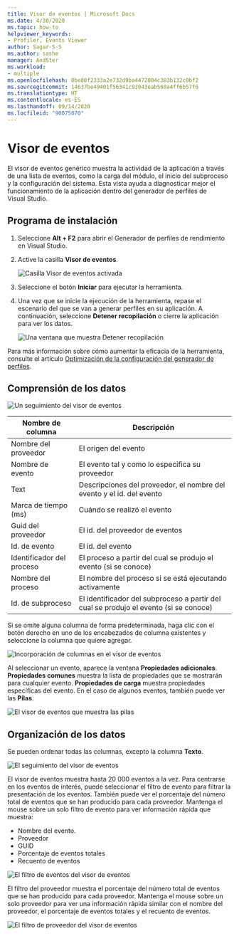 ```yaml
---
title: Visor de eventos | Microsoft Docs
ms.date: 4/30/2020
ms.topic: how-to
helpviewer_keywords:
- Profiler, Events Viewer
author: Sagar-S-S
ms.author: sashe
manager: AndSter
ms.workload:
- multiple
ms.openlocfilehash: 0be00f2333a2e732d9ba4472004c383b132c0bf2
ms.sourcegitcommit: 14637be49401f56341c93043eab560a4ff6b57f6
ms.translationtype: HT
ms.contentlocale: es-ES
ms.lasthandoff: 09/14/2020
ms.locfileid: "90075070"
---
```

# <a name="events-viewer"></a>Visor de eventos

El visor de eventos genérico muestra la actividad de la aplicación a través de una lista de eventos, como la carga del módulo, el inicio del subproceso y la configuración del sistema. Esta vista ayuda a diagnosticar mejor el funcionamiento de la aplicación dentro del generador de perfiles de Visual Studio.

## <a name="setup"></a>Programa de instalación

1. Seleccione **Alt + F2** para abrir el Generador de perfiles de rendimiento en Visual Studio.

1. Active la casilla **Visor de eventos**.

   ![Casilla Visor de eventos activada](../profiling/media/eventsviewerselected.png "Casilla Visor de eventos activada")

1. Seleccione el botón **Iniciar** para ejecutar la herramienta.

1. Una vez que se inicie la ejecución de la herramienta, repase el escenario del que se van a generar perfiles en su aplicación. A continuación, seleccione **Detener recopilación** o cierre la aplicación para ver los datos.

   ![Una ventana que muestra Detener recopilación](../profiling/media/stopcollectioneventsviewer.png "Una ventana que muestra Detener recopilación")

Para más información sobre cómo aumentar la eficacia de la herramienta, consulte el artículo [Optimización de la configuración del generador de perfiles](../profiling/optimize-profiler-settings.md).

## <a name="understand-your-data"></a>Comprensión de los datos

![Un seguimiento del visor de eventos](../profiling/media/eventviewertrace.png "Un seguimiento del visor de eventos")

|Nombre de columna|Descripción|
|----------|---------------------|
|Nombre del proveedor|El origen del evento|
|Nombre de evento|El evento tal y como lo especifica su proveedor|
|Text|Descripciones del proveedor, el nombre del evento y el id. del evento|
|Marca de tiempo (ms)|Cuándo se realizó el evento|
|Guid del proveedor|El id. del proveedor de eventos|
|Id. de evento|El id. del evento|
|Identificador del proceso|El proceso a partir del cual se produjo el evento (si se conoce)|
|Nombre del proceso|El nombre del proceso si se está ejecutando activamente|
|Id. de subproceso|El identificador del subproceso a partir del cual se produjo el evento (si se conoce)|

Si se omite alguna columna de forma predeterminada, haga clic con el botón derecho en uno de los encabezados de columna existentes y seleccione la columna que quiere agregar.

![Incorporación de columnas en el visor de eventos](../profiling/media/eventvieweraddcolumns.png "Incorporación de columnas en el visor de eventos")

Al seleccionar un evento, aparece la ventana **Propiedades adicionales**. **Propiedades comunes** muestra la lista de propiedades que se mostrarán para cualquier evento. **Propiedades de carga** muestra propiedades específicas del evento. En el caso de algunos eventos, también puede ver las **Pilas**.

![El visor de eventos que muestra las pilas](../profiling/media/eventviewerstacks.png "El visor de eventos que muestra las pilas")

## <a name="organize-your-data"></a>Organización de los datos

Se pueden ordenar todas las columnas, excepto la columna **Texto**.

![El seguimiento del visor de eventos](../profiling/media/eventviewertrace.png "El seguimiento del visor de eventos")

El visor de eventos muestra hasta 20 000 eventos a la vez. Para centrarse en los eventos de interés, puede seleccionar el filtro de evento para filtrar la presentación de los eventos. También puede ver el porcentaje del número total de eventos que se han producido para cada proveedor. Mantenga el mouse sobre un solo filtro de evento para ver información rápida que muestra:

- Nombre del evento.
- Proveedor
- GUID
- Porcentaje de eventos totales
- Recuento de eventos

![El filtro de eventos del visor de eventos](../profiling/media/eventviewereventfilter.png "El filtro de eventos del visor de eventos")

El filtro del proveedor muestra el porcentaje del número total de eventos que se han producido para cada proveedor. Mantenga el mouse sobre un solo proveedor para ver una información rápida similar con el nombre del proveedor, el porcentaje de eventos totales y el recuento de eventos.

![El filtro de proveedor del visor de eventos](../profiling/media/eventviewerproviderfilter.png "El filtro de proveedor del visor de eventos")
